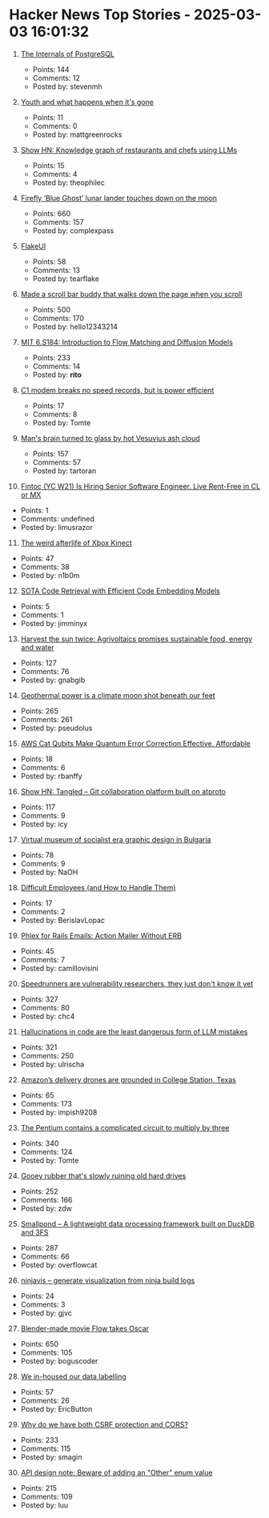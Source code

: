 # Hacker News Top Stories - 2025-03-03 16:01:32

1. [The Internals of PostgreSQL](http://www.interdb.jp/pg/index.html)
   - Points: 144
   - Comments: 12
   - Posted by: stevenmh

2. [Youth and what happens when it's gone](https://tolstoyan.substack.com/p/youth)
   - Points: 11
   - Comments: 0
   - Posted by: mattgreenrocks

3. [Show HN: Knowledge graph of restaurants and chefs using LLMs](https://theophilecantelob.re/blog/2025/foudinge/)
   - Points: 15
   - Comments: 4
   - Posted by: theophilec

4. [Firefly ‘Blue Ghost’ lunar lander touches down on the moon](https://www.cnn.com/science/live-news/moon-landing-blue-ghost-03-02-25/index.html)
   - Points: 660
   - Comments: 157
   - Posted by: complexpass

5. [FlakeUI](https://github.com/tearflake/flake-ui)
   - Points: 58
   - Comments: 13
   - Posted by: tearflake

6. [Made a scroll bar buddy that walks down the page when you scroll](https://focusfurnace.com/scroll_buddy.html)
   - Points: 500
   - Comments: 170
   - Posted by: hello12343214

7. [MIT 6.S184: Introduction to Flow Matching and Diffusion Models](https://diffusion.csail.mit.edu)
   - Points: 233
   - Comments: 14
   - Posted by: __rito__

8. [C1 modem breaks no speed records, but is power efficient](https://appleinsider.com/articles/25/02/27/apples-c1-modem-breaks-no-records-for-speed-but-is-exceptionally-power-efficient)
   - Points: 17
   - Comments: 8
   - Posted by: Tomte

9. [Man's brain turned to glass by hot Vesuvius ash cloud](https://www.bbc.com/news/articles/cgr2n8xx5gyo)
   - Points: 157
   - Comments: 57
   - Posted by: tartoran

10. [Fintoc (YC W21) Is Hiring Senior Software Engineer. Live Rent-Free in CL or MX](https://fintoc.com/codehere)
   - Points: 1
   - Comments: undefined
   - Posted by: limusrazor

11. [The weird afterlife of Xbox Kinect](https://www.theguardian.com/games/2025/mar/03/ghost-hunting-pornography-and-interactive-art-the-weird-afterlife-of-xbox-kinect)
   - Points: 47
   - Comments: 38
   - Posted by: n1b0m

12. [SOTA Code Retrieval with Efficient Code Embedding Models](https://www.qodo.ai/blog/qodo-embed-1-code-embedding-code-retreival/)
   - Points: 5
   - Comments: 1
   - Posted by: jimminyx

13. [Harvest the sun twice: Agrivoltaics promises sustainable food, energy and water](https://www.sheffield.ac.uk/news/harvesting-sun-twice-agrivoltaics-shows-promise-sustainable-food-energy-and-water-management-east)
   - Points: 127
   - Comments: 76
   - Posted by: gnabgib

14. [Geothermal power is a climate moon shot beneath our feet](https://www.newyorker.com/news/the-lede/geothermal-power-is-a-climate-moon-shot-beneath-our-feet)
   - Points: 265
   - Comments: 261
   - Posted by: pseudolus

15. [AWS Cat Qubits Make Quantum Error Correction Effective, Affordable](https://www.nextplatform.com/2025/02/27/aws-cat-qubits-make-quantum-error-correction-effective-affordable/)
   - Points: 18
   - Comments: 6
   - Posted by: rbanffy

16. [Show HN: Tangled – Git collaboration platform built on atproto](https://blog.tangled.sh/intro)
   - Points: 117
   - Comments: 9
   - Posted by: icy

17. [Virtual museum of socialist era graphic design in Bulgaria](http://socmus.com/en/)
   - Points: 78
   - Comments: 9
   - Posted by: NaOH

18. [Difficult Employees (and How to Handle Them)](https://newsletter.canopy.is/p/the-5-most-difficult-employees-and)
   - Points: 17
   - Comments: 2
   - Posted by: BerislavLopac

19. [Phlex for Rails Emails: Action Mailer Without ERB](https://camillovisini.com/coding/phlex-for-rails-emails-action-mailer-without-erb)
   - Points: 45
   - Comments: 7
   - Posted by: camillovisini

20. [Speedrunners are vulnerability researchers, they just don't know it yet](https://zetier.com/speedrunners-are-vulnerability-researchers/)
   - Points: 327
   - Comments: 80
   - Posted by: chc4

21. [Hallucinations in code are the least dangerous form of LLM mistakes](https://simonwillison.net/2025/Mar/2/hallucinations-in-code/)
   - Points: 321
   - Comments: 250
   - Posted by: ulrischa

22. [Amazon’s delivery drones are grounded in College Station, Texas](https://www.wired.com/story/texas-amazon-drones-stop-flying/)
   - Points: 65
   - Comments: 173
   - Posted by: impish9208

23. [The Pentium contains a complicated circuit to multiply by three](https://www.righto.com/2025/03/pentium-multiplier-adder-reverse-engineered.html)
   - Points: 340
   - Comments: 124
   - Posted by: Tomte

24. [Gooey rubber that's slowly ruining old hard drives](https://www.downtowndougbrown.com/2025/03/the-gooey-rubber-thats-slowly-ruining-old-hard-drives/)
   - Points: 252
   - Comments: 166
   - Posted by: zdw

25. [Smallpond – A lightweight data processing framework built on DuckDB and 3FS](https://github.com/deepseek-ai/smallpond)
   - Points: 287
   - Comments: 66
   - Posted by: overflowcat

26. [ninjavis – generate visualization from ninja build logs](https://github.com/chagui/ninjavis)
   - Points: 24
   - Comments: 3
   - Posted by: gjvc

27. [Blender-made movie Flow takes Oscar](https://www.reuters.com/lifestyle/flow-wins-best-animated-feature-film-oscar-2025-03-03/)
   - Points: 650
   - Comments: 105
   - Posted by: boguscoder

28. [We in-housed our data labelling](https://www.ericbutton.co/p/data-labelling)
   - Points: 57
   - Comments: 26
   - Posted by: EricButton

29. [Why do we have both CSRF protection and CORS?](https://smagin.fyi/posts/cross-site-requests/)
   - Points: 233
   - Comments: 115
   - Posted by: smagin

30. [API design note: Beware of adding an "Other" enum value](https://devblogs.microsoft.com/oldnewthing/20250217-00/?p=110873)
   - Points: 215
   - Comments: 109
   - Posted by: luu

